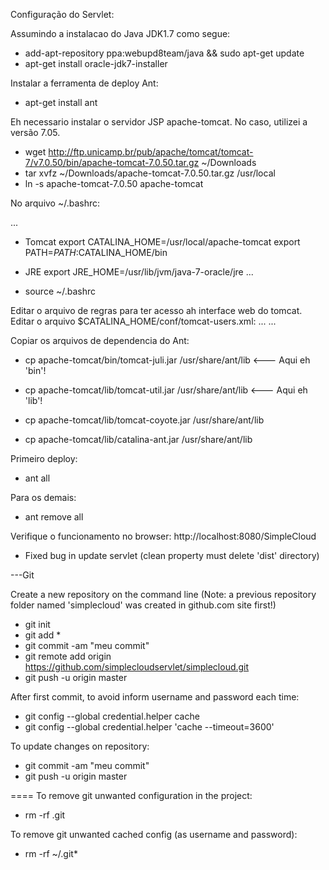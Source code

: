 
Configuração do Servlet:

Assumindo a instalacao do Java JDK1.7 como segue:

- add-apt-repository ppa:webupd8team/java && sudo apt-get update
- apt-get install oracle-jdk7-installer

Instalar a ferramenta de deploy Ant:
- apt-get install ant

Eh necessario instalar o servidor JSP apache-tomcat.
No caso, utilizei a versão 7.05.

- wget http://ftp.unicamp.br/pub/apache/tomcat/tomcat-7/v7.0.50/bin/apache-tomcat-7.0.50.tar.gz ~/Downloads
- tar xvfz ~/Downloads/apache-tomcat-7.0.50.tar.gz /usr/local
- ln -s apache-tomcat-7.0.50 apache-tomcat

No arquivo ~/.bashrc:

...
- Tomcat
export CATALINA_HOME=/usr/local/apache-tomcat
export PATH=$PATH:$CATALINA_HOME/bin
- JRE
export JRE_HOME=/usr/lib/jvm/java-7-oracle/jre
...

- source ~/.bashrc

Editar o arquivo de regras para ter acesso ah interface web do tomcat.
Editar o arquivo $CATALINA_HOME/conf/tomcat-users.xml:
...
<role rolename="manager-gui"/>
<role rolename="manager-script"/>
<role rolename="admin-gui"/>
<role rolename="admin-script"/>
<user username="admin" password="root" roles="manager-gui,manager-script,admin-gui,admin-script"/>
...

Copiar os arquivos de dependencia do Ant:

- cp apache-tomcat/bin/tomcat-juli.jar /usr/share/ant/lib   <--- Aqui eh 'bin'!

- cp apache-tomcat/lib/tomcat-util.jar /usr/share/ant/lib   <--- Aqui eh 'lib'!
- cp apache-tomcat/lib/tomcat-coyote.jar /usr/share/ant/lib
- cp apache-tomcat/lib/catalina-ant.jar /usr/share/ant/lib

Primeiro deploy:
- ant all

Para os demais:
- ant remove all

Verifique o funcionamento no browser: http://localhost:8080/SimpleCloud

- Fixed bug in update servlet (clean property must delete 'dist' directory)


---Git

Create a new repository on the command line (Note: a previous repository
folder named 'simplecloud' was created in github.com site first!)

- git init
- git add *
- git commit -am "meu commit"
- git remote add origin https://github.com/simplecloudservlet/simplecloud.git
- git push -u origin master

After first commit, to avoid inform username and password each time:

- git config --global credential.helper cache
- git config --global credential.helper 'cache --timeout=3600'

To update changes on repository:
- git commit -am "meu commit"
- git push -u origin master

====
To remove git unwanted configuration in the project:
- rm -rf .git

To remove git unwanted cached config (as username and password):
- rm -rf ~/.git*


